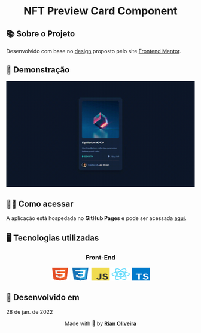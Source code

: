 <h1 align="center">NFT Preview Card Component</h1>

## 📚 Sobre o Projeto

Desenvolvido com base no [design](https://www.frontendmentor.io/challenges/nft-preview-card-component-SbdUL_w0U) proposto pelo site [Frontend Mentor](https://www.frontendmentor.io/home).

## 🔎 Demonstração

<div align="center">
  <img alt="Application demo GIF." src="demo/nft-preview-card-component.gif" />
</div>

## 🧑‍💻 Como acessar

A aplicação está hospedada no **GitHub Pages** e pode ser acessada [aqui](https://riandeoliveira.github.io/nft-preview-card-component/).

## 🖥️ Tecnologias utilizadas

<div align="center">
  <h3>Front-End</h3>
  <img alt="HTML5 logo. An orange shield with a large white number five in the middle." src="https://raw.githubusercontent.com/devicons/devicon/master/icons/html5/html5-original.svg" height="35" title="HTML5 logo" width="50"></img>
  <img alt="CSS3 logo. A blue shield with a large white number three in the middle." src="https://raw.githubusercontent.com/devicons/devicon/master/icons/css3/css3-original.svg" height="35" title="CSS3 logo" width="50"></img>
  <img alt="JavaScript logo. A yellow square with the dark letters JS in the lower right corner." src="https://raw.githubusercontent.com/devicons/devicon/master/icons/javascript/javascript-original.svg" height="35" title="JavaScript logo" width="50"></img>
  <img alt="React logo. A blue atom." src="https://raw.githubusercontent.com/devicons/devicon/master/icons/react/react-original.svg" height="35" title="React.js logo" width="50"></img>
  <img alt="TypeScript logo. A blue square with the white letters TS in the lower right corner." src="https://raw.githubusercontent.com/devicons/devicon/master/icons/typescript/typescript-original.svg" height="35" title="TypeScript logo" width="50"></img>
</div>

## 🚀 Desenvolvido em

28 de jan. de 2022

<p align="center">Made with 💙 by <a href="https://github.com/riandeoliveira"><strong>Rian Oliveira</strong></a></p>
